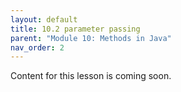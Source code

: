 ```yaml
---
layout: default
title: 10.2 parameter passing
parent: "Module 10: Methods in Java"
nav_order: 2
---
```


Content for this lesson is coming soon.
